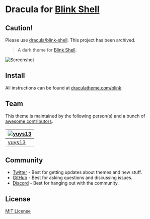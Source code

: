# Dracula for [Blink Shell](https://blink.sh)

## Caution!

Please use [dracula/blink-shell](https://github.com/dracula/blink-shell).
This project has been archived.

> A dark theme for [Blink Shell](https://blink.sh).

![Screenshot](./screenshot.png)

## Install

All instructions can be found at [draculatheme.com/blink](https://draculatheme.com/blink).

## Team

This theme is maintained by the following person(s) and a bunch of [awesome contributors](https://github.com/dracula/blink/graphs/contributors).

| [![yuys13](https://avatars.githubusercontent.com/u/29335192?v=3&s=70)](https://github.com/yuys13) |
| ---------------------------------------------------------------------------------------- |
| [yuys13](https://github.com/yuys13)                                               |

## Community

- [Twitter](https://twitter.com/draculatheme) - Best for getting updates about themes and new stuff.
- [GitHub](https://github.com/dracula/dracula-theme/discussions) - Best for asking questions and discussing issues.
- [Discord](https://draculatheme.com/discord-invite) - Best for hanging out with the community.

## License

[MIT License](./LICENSE)
